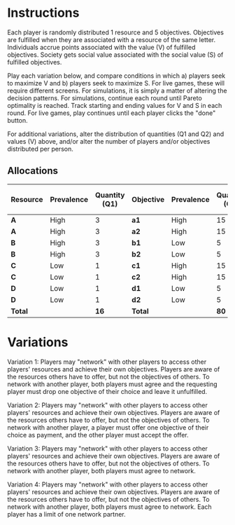 # Instructions

Each player is randomly distributed 1 resource and 5 objectives. Objectives are fulfilled when they are associated with a resource of the same letter. Individuals accrue points associated with the value (V) of fulfilled objectives. Society gets social value associated with the social value (S) of fulfilled objectives.

Play each variation below, and compare conditions in which a) players seek to maximize V and b) players seek to maximize S. For live games, these will require different screens. For simulations, it is simply a matter of altering the decision patterns. For simulations, continue each round until Pareto optimality is reached. Track starting and ending values for V and S in each round. For live games, play continues until each player clicks the "done" button.

For additional variations, alter the distribution of quantities (Q1 and Q2) and values (V) above, and/or alter the number of players and/or objectives distributed per person.

## Allocations

Resource  | Prevalence | Quantity (Q1) | Objective | Prevalence | Quantity (Q2) | Value | Value (V) | Social Value (S=Q1*Q2*V)  
--------- | ---------- | ------------- | --------- | ---------- | ------------- | ----- | --------- | ----------------------  
**A**     | High       | 3             | **a1**    | High       | 15            | High  | 20        | 900  
**A**     | High       | 3             | **a2**    | High       | 15            | Low   | 10        | 450  
**B**     | High       | 3             | **b1**    | Low        | 5             | High  | 20        | 300  
**B**     | High       | 3             | **b2**    | Low        | 5             | Low   | 10        | 150  
**C**     | Low        | 1             | **c1**    | High       | 15            | High  | 20        | 300  
**C**     | Low        | 1             | **c2**    | High       | 15            | Low   | 10        | 150  
**D**     | Low        | 1             | **d1**    | Low        | 5             | High  | 20        | 100  
**D**     | Low        | 1             | **d2**    | Low        | 5             | Low   | 10        | 50  
**Total** | &nbsp;     | **16**        | **Total** | &nbsp;     | **80**        | &nbsp;| **Total** | **2400**  


# Variations

Variation 1: Players may "network" with other players to access other players' resources and achieve their own objectives. Players are aware of the resources others have to offer, but not the objectives of others. To network with another player, both players must agree and the requesting player must drop one objective of their choice and leave it unfulfilled.
                                                                             
Variation 2: Players may "network" with other players to access other players' resources and achieve their own objectives. Players are aware of the resources others have to offer, but not the objectives of others. To network with another player, a player must offer one objective of their choice as payment, and the other player must accept the offer.
                                                                             
Variation 3: Players may "network" with other players to access other players' resources and achieve their own objectives. Players are aware of the resources others have to offer, but not the objectives of others. To network with another player, both players must agree to network.
                                                                             
Variation 4: Players may "network" with other players to access other players' resources and achieve their own objectives. Players are aware of the resources others have to offer, but not the objectives of others. To network with another player, both players must agree to network. Each player has a limit of one network partner. 
